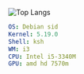 ![Top Langs](https://github-readme-stats.vercel.app/api/top-langs/?username=Eldyj&langs_count=10&theme=dark&layout=compact)
<!-- &hide_progress=true -->
```yaml
OS: Debian sid
Kernel: 5.19.0
Shell: ksh
WM: i3
CPU: Intel i5-3340M
GPU: amd hd 7570m
```
